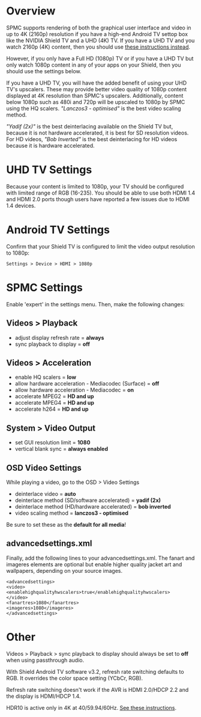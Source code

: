 # Overview
SPMC supports rendering of both the graphical user interface and video in up to 4K (2160p) resolution if you have a high-end Android TV settop box like the NVIDIA Shield TV and a UHD (4K) TV. If you have a UHD TV and you watch 2160p (4K) content, then you should use [these instructions instead](https://github.com/koying/SPMC/wiki/Recommended-video-settings-for-SPMC%2C-NVIDIA-Shield-TV-and-UHD-%284K%29-TVs-with-4K-GUI).

However, if you only have a Full HD (1080p) TV or if you have a UHD TV but only watch 1080p content in any of your apps on your Shield, then you should use the settings below. 

If you have a UHD TV, you will have the added benefit of using your UHD TV's upscalers. These may provide better video quality of 1080p content displayed at 4K resolution than SPMC's upscalers. Additionally, content below 1080p such as 480i and 720p will be upscaled to 1080p by SPMC using the HQ scalers.  _"Lanczos3 - optimised"_ is the best video scaling method. 

_"Yadif (2x)"_ is the best deinterlacing available on the Shield TV but, because it is not hardware accelerated, it is best for SD resolution videos.  For HD videos, _"Bob Inverted"_ is the best deinterlacing for HD videos because it is hardware accelerated.


# UHD TV Settings
Because your content is limited to 1080p, your TV should be configured with limited range of RGB (16-235). You should be able to use both HDMI 1.4 and HDMI 2.0 ports though users have reported a few issues due to HDMI 1.4 devices.


# Android TV Settings
Confirm that your Shield TV is configured to limit the video output resolution to 1080p:
```
Settings > Device > HDMI > 1080p
```


# SPMC Settings
Enable 'expert' in the settings menu. Then, make the following changes:

## Videos > Playback
* adjust display refresh rate = **always**
* sync playback to display = **off**

## Videos > Acceleration
* enable HQ scalers = **low**
* allow hardware acceleration - Mediacodec (Surface) = **off**
* allow hardware acceleration - Mediacodec = **on**
* accelerate MPEG2 = **HD and up**
* accelerate MPEG4 = **HD and up**
* accelerate h264 = **HD and up**

## System > Video Output
* set GUI resolution limit = **1080**
* vertical blank sync = **always enabled**

## OSD Video Settings
While playing a video, go to the OSD > Video Settings
* deinterlace video = **auto**
* deinterlace method (SD/software accelerated) = **yadif (2x)**
* deinterlace method (HD/hardware accelerated) = **bob inverted**
* video scaling method = **lanczos3 - optimised**

Be sure to set these as the **default for all media**!

## advancedsettings.xml
Finally, add the following lines to your advancedsettings.xml. The fanart and imageres elements are optional but enable higher quality jacket art and wallpapers, depending on your source images.

```
<advancedsettings>
<video>
<enablehighqualityhwscalers>true</enablehighqualityhwscalers>
</video>
<fanartres>1080</fanartres>
<imageres>1080</imageres>
</advancedsettings>

```


# Other
Videos > Playback > sync playback to display should always be set to **off** when using passthrough audio.

With Shield Android TV software v3.2, refresh rate switching defaults to RGB. It overrides the color space setting (YCbCr, RGB). 

Refresh rate switching doesn't work if the AVR is HDMI 2.0/HDCP 2.2 and the display is HDMI/HDCP 1.4. 

HDR10 is active only in 4K at 40/59.94/60Hz. [See these instructions](https://github.com/koying/SPMC/wiki/Recommended-video-settings-for-SPMC%2C-NVIDIA-Shield-TV-and-UHD-%284K%29-TVs-with-4K-GUI).
